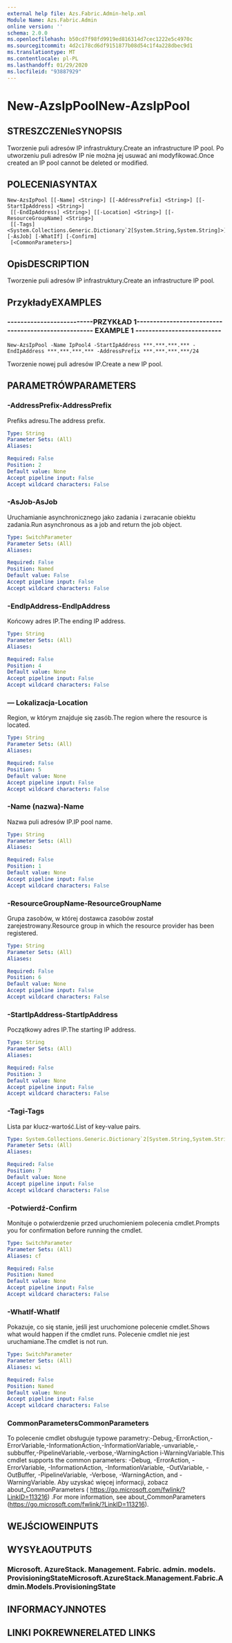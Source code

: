 ```yaml
---
external help file: Azs.Fabric.Admin-help.xml
Module Name: Azs.Fabric.Admin
online version: ''
schema: 2.0.0
ms.openlocfilehash: b50cd7f98fd9919ed816314d7cec1222e5c4970c
ms.sourcegitcommit: 4d2c178cd6df9151877b08d54c1f4a228dbec9d1
ms.translationtype: MT
ms.contentlocale: pl-PL
ms.lasthandoff: 01/29/2020
ms.locfileid: "93887929"
---
```

# <span data-ttu-id="656c4-101">New-AzsIpPool</span><span class="sxs-lookup"><span data-stu-id="656c4-101">New-AzsIpPool</span></span>

## <span data-ttu-id="656c4-102">STRESZCZENIe</span><span class="sxs-lookup"><span data-stu-id="656c4-102">SYNOPSIS</span></span>
<span data-ttu-id="656c4-103">Tworzenie puli adresów IP infrastruktury.</span><span class="sxs-lookup"><span data-stu-id="656c4-103">Create an infrastructure IP pool.</span></span> <span data-ttu-id="656c4-104">Po utworzeniu puli adresów IP nie można jej usuwać ani modyfikować.</span><span class="sxs-lookup"><span data-stu-id="656c4-104">Once created an IP pool cannot be deleted or modified.</span></span>

## <span data-ttu-id="656c4-105">POLECENIA</span><span class="sxs-lookup"><span data-stu-id="656c4-105">SYNTAX</span></span>

```
New-AzsIpPool [[-Name] <String>] [[-AddressPrefix] <String>] [[-StartIpAddress] <String>]
 [[-EndIpAddress] <String>] [[-Location] <String>] [[-ResourceGroupName] <String>]
 [[-Tags] <System.Collections.Generic.Dictionary`2[System.String,System.String]>] [-AsJob] [-WhatIf] [-Confirm]
 [<CommonParameters>]
```

## <span data-ttu-id="656c4-106">Opis</span><span class="sxs-lookup"><span data-stu-id="656c4-106">DESCRIPTION</span></span>
<span data-ttu-id="656c4-107">Tworzenie puli adresów IP infrastruktury.</span><span class="sxs-lookup"><span data-stu-id="656c4-107">Create an infrastructure IP pool.</span></span>

## <span data-ttu-id="656c4-108">Przykłady</span><span class="sxs-lookup"><span data-stu-id="656c4-108">EXAMPLES</span></span>

### <span data-ttu-id="656c4-109">--------------------------PRZYKŁAD 1--------------------------</span><span class="sxs-lookup"><span data-stu-id="656c4-109">-------------------------- EXAMPLE 1 --------------------------</span></span>
```
New-AzsIpPool -Name IpPool4 -StartIpAddress ***.***.***.*** -EndIpAddress ***.***.***.*** -AddressPrefix ***.***.***.***/24
```

<span data-ttu-id="656c4-110">Tworzenie nowej puli adresów IP.</span><span class="sxs-lookup"><span data-stu-id="656c4-110">Create a new IP pool.</span></span>

## <span data-ttu-id="656c4-111">PARAMETRÓW</span><span class="sxs-lookup"><span data-stu-id="656c4-111">PARAMETERS</span></span>

### <span data-ttu-id="656c4-112">-AddressPrefix</span><span class="sxs-lookup"><span data-stu-id="656c4-112">-AddressPrefix</span></span>
<span data-ttu-id="656c4-113">Prefiks adresu.</span><span class="sxs-lookup"><span data-stu-id="656c4-113">The address prefix.</span></span>

```yaml
Type: String
Parameter Sets: (All)
Aliases: 

Required: False
Position: 2
Default value: None
Accept pipeline input: False
Accept wildcard characters: False
```

### <span data-ttu-id="656c4-114">-AsJob</span><span class="sxs-lookup"><span data-stu-id="656c4-114">-AsJob</span></span>
<span data-ttu-id="656c4-115">Uruchamianie asynchronicznego jako zadania i zwracanie obiektu zadania.</span><span class="sxs-lookup"><span data-stu-id="656c4-115">Run asynchronous as a job and return the job object.</span></span>

```yaml
Type: SwitchParameter
Parameter Sets: (All)
Aliases: 

Required: False
Position: Named
Default value: False
Accept pipeline input: False
Accept wildcard characters: False
```

### <span data-ttu-id="656c4-116">-EndIpAddress</span><span class="sxs-lookup"><span data-stu-id="656c4-116">-EndIpAddress</span></span>
<span data-ttu-id="656c4-117">Końcowy adres IP.</span><span class="sxs-lookup"><span data-stu-id="656c4-117">The ending IP address.</span></span>

```yaml
Type: String
Parameter Sets: (All)
Aliases: 

Required: False
Position: 4
Default value: None
Accept pipeline input: False
Accept wildcard characters: False
```

### <span data-ttu-id="656c4-118">— Lokalizacja</span><span class="sxs-lookup"><span data-stu-id="656c4-118">-Location</span></span>
<span data-ttu-id="656c4-119">Region, w którym znajduje się zasób.</span><span class="sxs-lookup"><span data-stu-id="656c4-119">The region where the resource is located.</span></span>

```yaml
Type: String
Parameter Sets: (All)
Aliases: 

Required: False
Position: 5
Default value: None
Accept pipeline input: False
Accept wildcard characters: False
```

### <span data-ttu-id="656c4-120">-Name (nazwa)</span><span class="sxs-lookup"><span data-stu-id="656c4-120">-Name</span></span>
<span data-ttu-id="656c4-121">Nazwa puli adresów IP.</span><span class="sxs-lookup"><span data-stu-id="656c4-121">IP pool name.</span></span>

```yaml
Type: String
Parameter Sets: (All)
Aliases: 

Required: False
Position: 1
Default value: None
Accept pipeline input: False
Accept wildcard characters: False
```

### <span data-ttu-id="656c4-122">-ResourceGroupName</span><span class="sxs-lookup"><span data-stu-id="656c4-122">-ResourceGroupName</span></span>
<span data-ttu-id="656c4-123">Grupa zasobów, w której dostawca zasobów został zarejestrowany.</span><span class="sxs-lookup"><span data-stu-id="656c4-123">Resource group in which the resource provider has been registered.</span></span>

```yaml
Type: String
Parameter Sets: (All)
Aliases: 

Required: False
Position: 6
Default value: None
Accept pipeline input: False
Accept wildcard characters: False
```

### <span data-ttu-id="656c4-124">-StartIpAddress</span><span class="sxs-lookup"><span data-stu-id="656c4-124">-StartIpAddress</span></span>
<span data-ttu-id="656c4-125">Początkowy adres IP.</span><span class="sxs-lookup"><span data-stu-id="656c4-125">The starting IP address.</span></span>

```yaml
Type: String
Parameter Sets: (All)
Aliases: 

Required: False
Position: 3
Default value: None
Accept pipeline input: False
Accept wildcard characters: False
```

### <span data-ttu-id="656c4-126">-Tagi</span><span class="sxs-lookup"><span data-stu-id="656c4-126">-Tags</span></span>
<span data-ttu-id="656c4-127">Lista par klucz-wartość.</span><span class="sxs-lookup"><span data-stu-id="656c4-127">List of key-value pairs.</span></span>

```yaml
Type: System.Collections.Generic.Dictionary`2[System.String,System.String]
Parameter Sets: (All)
Aliases: 

Required: False
Position: 7
Default value: None
Accept pipeline input: False
Accept wildcard characters: False
```

### <span data-ttu-id="656c4-128">-Potwierdź</span><span class="sxs-lookup"><span data-stu-id="656c4-128">-Confirm</span></span>
<span data-ttu-id="656c4-129">Monituje o potwierdzenie przed uruchomieniem polecenia cmdlet.</span><span class="sxs-lookup"><span data-stu-id="656c4-129">Prompts you for confirmation before running the cmdlet.</span></span>

```yaml
Type: SwitchParameter
Parameter Sets: (All)
Aliases: cf

Required: False
Position: Named
Default value: None
Accept pipeline input: False
Accept wildcard characters: False
```

### <span data-ttu-id="656c4-130">-WhatIf</span><span class="sxs-lookup"><span data-stu-id="656c4-130">-WhatIf</span></span>
<span data-ttu-id="656c4-131">Pokazuje, co się stanie, jeśli jest uruchomione polecenie cmdlet.</span><span class="sxs-lookup"><span data-stu-id="656c4-131">Shows what would happen if the cmdlet runs.</span></span>
<span data-ttu-id="656c4-132">Polecenie cmdlet nie jest uruchamiane.</span><span class="sxs-lookup"><span data-stu-id="656c4-132">The cmdlet is not run.</span></span>

```yaml
Type: SwitchParameter
Parameter Sets: (All)
Aliases: wi

Required: False
Position: Named
Default value: None
Accept pipeline input: False
Accept wildcard characters: False
```

### <span data-ttu-id="656c4-133">CommonParameters</span><span class="sxs-lookup"><span data-stu-id="656c4-133">CommonParameters</span></span>
<span data-ttu-id="656c4-134">To polecenie cmdlet obsługuje typowe parametry:-Debug,-ErrorAction,-ErrorVariable,-InformationAction,-InformationVariable,-unvariable,-subbuffer,-PipelineVariable,-verbose,-WarningAction i-WarningVariable.</span><span class="sxs-lookup"><span data-stu-id="656c4-134">This cmdlet supports the common parameters: -Debug, -ErrorAction, -ErrorVariable, -InformationAction, -InformationVariable, -OutVariable, -OutBuffer, -PipelineVariable, -Verbose, -WarningAction, and -WarningVariable.</span></span> <span data-ttu-id="656c4-135">Aby uzyskać więcej informacji, zobacz about_CommonParameters ( https://go.microsoft.com/fwlink/?LinkID=113216) .</span><span class="sxs-lookup"><span data-stu-id="656c4-135">For more information, see about_CommonParameters (https://go.microsoft.com/fwlink/?LinkID=113216).</span></span>

## <span data-ttu-id="656c4-136">WEJŚCIOWE</span><span class="sxs-lookup"><span data-stu-id="656c4-136">INPUTS</span></span>

## <span data-ttu-id="656c4-137">WYSYŁA</span><span class="sxs-lookup"><span data-stu-id="656c4-137">OUTPUTS</span></span>

### <span data-ttu-id="656c4-138">Microsoft. AzureStack. Management. Fabric. admin. models. ProvisioningState</span><span class="sxs-lookup"><span data-stu-id="656c4-138">Microsoft.AzureStack.Management.Fabric.Admin.Models.ProvisioningState</span></span>

## <span data-ttu-id="656c4-139">INFORMACYJN</span><span class="sxs-lookup"><span data-stu-id="656c4-139">NOTES</span></span>

## <span data-ttu-id="656c4-140">LINKI POKREWNE</span><span class="sxs-lookup"><span data-stu-id="656c4-140">RELATED LINKS</span></span>

